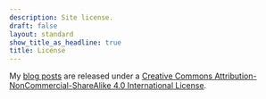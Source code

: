 ```yaml
---
description: Site license.
draft: false
layout: standard
show_title_as_headline: true
title: License 
---
```


My [blog posts](/blog/) are released under a [Creative Commons Attribution-NonCommercial-ShareAlike 4.0 International  License](http://creativecommons.org/licenses/by-nc-sa/4.0/).

<center>
<a href="http://creativecommons.org/licenses/by-nc-sa/4.0/" target="_blank" rel="noopener"><i class="fab fa-creative-commons fa-2x"></i><i class="fab fa-creative-commons-by fa-2x"></i><i class="fab fa-creative-commons-nc fa-2x"></i><i class="fab fa-creative-commons-sa fa-2x"></i></a>
</center>
